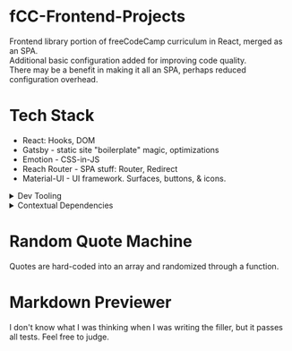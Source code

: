# fCC-Frontend-Projects

Frontend library portion of freeCodeCamp curriculum in React, merged as an SPA.  
 Additional basic configuration added for improving code quality.  
 There may be a benefit in making it all an SPA, perhaps reduced configuration overhead.

# Tech Stack

- React: Hooks, DOM
- Gatsby - static site "boilerplate" magic, optimizations
- Emotion - CSS-in-JS
- Reach Router - SPA stuff: Router, Redirect
- Material-UI - UI framework. Surfaces, buttons, & icons.

<details>
 <summary>Dev Tooling</summary>

- ESLint - configured for React (Hooks, JSX a11y) & Prettier.
- Prettier - formatter
- VSCode - IDE
  </details>

<details>
 <summary>Contextual Dependencies</summary>
 
 ## Markdown Previewer
 - Remarkable - used for markdown parsing (set with `dangerouslySetInnerHTML`).
</details>

# Random Quote Machine

Quotes are hard-coded into an array and randomized through a function.

# Markdown Previewer

I don't know what I was thinking when I was writing the filler, but it passes all tests. Feel free to judge.

